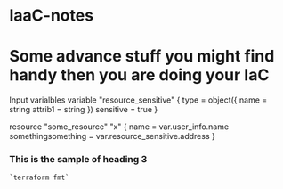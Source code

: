 # IaaC-notes

# Some advance stuff you might find handy then you are doing your IaC

Input varialbles 
variable "resource_sensitive" {
    type = object({
        name = string
        attrib1 = string
    })
    sensitive = true
}

resource "some_resource" "x" {
    name = var.user_info.name
    somethingsomething = var.resource_sensitive.address
}



### This is the sample of heading 3

	`terraform fmt`
